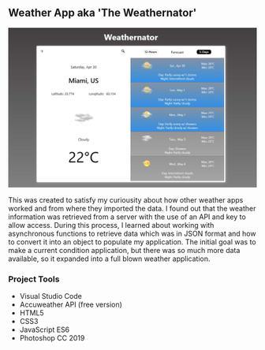 ## Weather App aka 'The Weathernator'

![](weather.jpg)

This was created to satisfy my curiousity about how other weather apps worked and from where they imported the data. I found out that the weather information was retrieved from a server with the use of an API and key to allow access. During this process, I learned about working with asynchronous functions to retrieve data which was in JSON format and how to convert it into an object to populate my application. The initial goal was to make a current condition application, but there was so much more data available, so it expanded into a full blown weather application. 

### Project Tools
  - Visual Studio Code
  - Accuweather API (free version)
  - HTML5
  - CSS3
  - JavaScript ES6
  - Photoshop CC 2019
